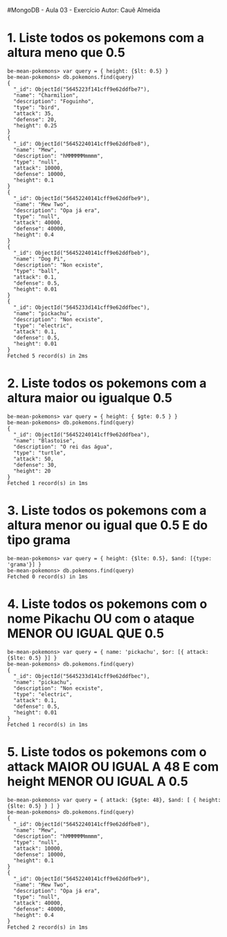 #MongoDB - Aula 03 - Exercício
Autor: Cauê Almeida

# 1. Liste todos os pokemons com a altura meno que 0.5
```
be-mean-pokemons> var query = { height: {$lt: 0.5} }
be-mean-pokemons> db.pokemons.find(query)
{
  "_id": ObjectId("5645223f141cff9e62ddfbe7"),
  "name": "Charmilion",
  "description": "Foguinho",
  "type": "bird",
  "attack": 35,
  "defense": 20,
  "height": 0.25
}
{
  "_id": ObjectId("56452240141cff9e62ddfbe8"),
  "name": "Mew",
  "description": "hMMMMMMmmmm",
  "type": "null",
  "attack": 10000,
  "defense": 10000,
  "height": 0.1
}
{
  "_id": ObjectId("56452240141cff9e62ddfbe9"),
  "name": "Mew Two",
  "description": "Opa já era",
  "type": "null",
  "attack": 40000,
  "defense": 40000,
  "height": 0.4
}
{
  "_id": ObjectId("56452240141cff9e62ddfbeb"),
  "name": "Dog Pi",
  "description": "Non ecxiste",
  "type": "ball",
  "attack": 0.1,
  "defense": 0.5,
  "height": 0.01
}
{
  "_id": ObjectId("5645233d141cff9e62ddfbec"),
  "name": "pickachu",
  "description": "Non ecxiste",
  "type": "electric",
  "attack": 0.1,
  "defense": 0.5,
  "height": 0.01
}
Fetched 5 record(s) in 2ms
```

# 2. Liste todos os pokemons com a altura maior ou igualque 0.5
```
be-mean-pokemons> var query = { height: { $gte: 0.5 } }
be-mean-pokemons> db.pokemons.find(query)
{
  "_id": ObjectId("56452240141cff9e62ddfbea"),
  "name": "Blastoise",
  "description": "O rei das água",
  "type": "turtle",
  "attack": 50,
  "defense": 30,
  "height": 20
}
Fetched 1 record(s) in 1ms
```

# 3. Liste todos os pokemons com a altura menor ou igual que 0.5 E do tipo grama

```
be-mean-pokemons> var query = { height: {$lte: 0.5}, $and: [{type: 'grama'}] }
be-mean-pokemons> db.pokemons.find(query)
Fetched 0 record(s) in 1ms
```

# 4. Liste todos os pokemons com o nome Pikachu OU com o ataque MENOR OU IGUAL QUE 0.5

```
be-mean-pokemons> var query = { name: 'pickachu', $or: [{ attack: {$lte: 0.5} }] }
be-mean-pokemons> db.pokemons.find(query)
{
  "_id": ObjectId("5645233d141cff9e62ddfbec"),
  "name": "pickachu",
  "description": "Non ecxiste",
  "type": "electric",
  "attack": 0.1,
  "defense": 0.5,
  "height": 0.01
}
Fetched 1 record(s) in 1ms
```

# 5. Liste todos os pokemons com o attack MAIOR OU IGUAL A 48 E com height MENOR OU IGUAL A 0.5

```
be-mean-pokemons> var query = { attack: {$gte: 48}, $and: [ { height: {$lte: 0.5} } ] }
be-mean-pokemons> db.pokemons.find(query)
{
  "_id": ObjectId("56452240141cff9e62ddfbe8"),
  "name": "Mew",
  "description": "hMMMMMMmmmm",
  "type": "null",
  "attack": 10000,
  "defense": 10000,
  "height": 0.1
}
{
  "_id": ObjectId("56452240141cff9e62ddfbe9"),
  "name": "Mew Two",
  "description": "Opa já era",
  "type": "null",
  "attack": 40000,
  "defense": 40000,
  "height": 0.4
}
Fetched 2 record(s) in 1ms
```
